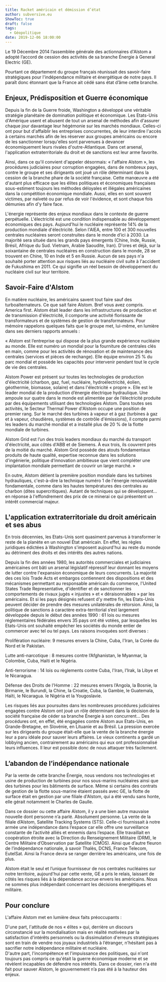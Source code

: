 ```yaml
---
title: Racket américain et démission d’état
author: subversive.eu
ShowToc: true
draft: false
tags:
  - Géopolitique
date: 2019-12-06 18:00:00
---
```


Le 19 Décembre 2014 l’assemblée générale des actionnaires d'Alstom a adopté l’accord de cession des activités de sa branche Énergie à General Electric (GE).
<!--more-->
Pourtant ce département du groupe français réunissait des savoir-faire stratégiques pour l'indépendance militaire et énergétique de notre pays. Il paraît donc étonnant que la France ait cédé sans état d’âme cette branche. 


## Enjeux, Prédisposition et Guerre économique

Depuis la fin de la Guerre froide, Washington a développé une véritable stratégie planétaire de domination politique et économique. Les Etats-Unis d'Amérique usent et abusent de tout un arsenal de méthodes afin d'assurer chaque jour davantage leur hégémonie sur les marchés mondiaux. Celles-ci ont pour but d'affaiblir les entreprises concurrentes, de leur interdire l'accès à certains marchés afin de les réserver aux groupes américains ou encore de les sanctionner lorsqu'elles sont parvenues à devancer économiquement leurs rivales d'outre-Atlantique. Dans cet arsenal, l'application extraterritoriale du droit et de sanctions est leur arme favorite. 

Ainsi, dans ce qu'il convient d'appeler désormais: « l'affaire Alstom », les procédures judiciaires pour corruption engagées, dans de nombreux pays, contre le groupe et ses dirigeants ont joué un rôle déterminant dans la cession de la branche phare de la société française. Cette manœuvre a été d'autant plus efficace que les élites politiques et économiques françaises sous-estiment toujours les méthodes déloyales et illégales américaines dans la compétition économique mondiale. Aussi, elles en sont souvent victimes, par naïveté ou par refus de voir l'évidence, et sont chaque fois démunies afin d'y faire face. 

L'énergie représente des enjeux mondiaux dans le contexte de guerre perpétuelle. L'électricité est une condition indispensable au développement économiques des pays.  Aujourd'hui le nucléaire représente 14% de la production mondiale d'électricité. Selon l'AIEA, entre 100 et 300 nouvelles centrales nucléaires seront construites dans le monde d’ici à 2030. La majorité sera située dans les grands pays émergents (Chine, Inde, Russie, Brésil, Afrique du Sud. Vietnam, Arabie Saoudite, Iran). D'ores et déjà, sur la soixantaine de centrales nucléaires en construction dans le monde, 28 se trouvent en Chine, 10 en Inde et 5 en Russie. Aucun de ses pays n'a souhaité porter attention aux risques liés au nucléaire civil suite à l'accident de Fukushima en 2011. Ce qui signifie un réel besoin de développement du nucléaire civil sur leur territoire.

## Savoir-Faire d'Alstom

En matière nucléaire, les américains savent tout faire sauf des turboalternateurs. Ce que sait faire Alstom. Bref vous avez compris. America first. Alstom était leader dans les infrastructures de production et de transmission d'électricité, il comporte une activité florissante de transformateurs et de systèmes de gestion de transformateurs. Pour mémoire rappelons quelques faits que le groupe met, lui-même, en lumière dans ses derniers rapports annuels : 

« Alstom est l’entreprise qui dispose de la plus grande expérience nucléaire au monde. Elle est numéro un mondial pour la fourniture de centrales clés en main, comme pour les activités de rénovation et de maintenance des centrales (services et pièces de rechange). Elle équipe environ 25 % du parc mondial et possède les capacités pour intervenir pendant tout le cycle de vie des centrales. 

Alstom Power est présent sur toutes les technologies de production d'électricité (charbon, gaz, fuel, nucléaire, hydroélectricité, éolien, géothermie, biomasse, solaire) et dans l'électricité « propre ». Elle est le leader mondial de la production d’énergie électrique hydraulique. Une ampoule sur quatre dans le monde est alimentée par de l’électricité produite par des équipements utilisant des technologies Alstom. Dans toutes ses activités, le Secteur Thermal Power d'Alstom occupe une position de premier rang. Sur le marché des turbines à vapeur et à gaz (turbines à gaz et à vapeur, chaudières, systèmes de contrôle d'émissions), il compte parmi les leaders du marché mondial et a installé plus de 20 % de la flotte mondiale de turbines. 

Alstom Grid est l’un des trois leaders mondiaux du marché du transport d'électricité, aux côtés d'ABB et de Siemens. À eux trois, ils couvrent près de la moitié du marché. Alstom Grid possède des atouts fondamentaux produits de haute qualité, expertise reconnue dans les solutions d'ingénierie, politique d‘innovation ambitieuse que vient compléter une implantation mondiale permettant de couvrir un large marché. » 

En outre, Alstom détient la première position mondiale dans les turbines hydrauliques, c'est-à-dire la technique numéro 1 de l'énergie renouvelable fondamentale, comme dans les hautes températures des centrales au charbon (dites supercritiques). Autant de techniques qui se développent… en réponse à l'effondrement des prix de ce minerai ce qui présentent un intérêt commercial majeur.

## L'application extraterritoriale du droit américain et ses abus

En trois décennies, les Etats-Unis sont quasiment parvenus à transformer le reste de la planète en un nouvel État américain. En effet, les règles juridiques édictées à Washington s'imposent aujourd'hui au reste du monde au détriment des droits et des intérêts des autres nations. 

Depuis la fin des années 1980, les autorités commerciales et judiciaires américaines ont bâti un arsenal législatif répressif leur donnant les moyens de lutter contre l'expansion économique de leurs concurrents. La majorité des ces lois Trade Acts et embargos contiennent des dispositions et des mécanismes permettant au responsable américain du commerce, l'United States Trade Representative, d'identifier et de sanctionner les comportements de rivaux jugés « injustes » et « déraisonnables » par les américains. Et si les pays désignés refusent d'y mettre fin, les Etats-Unis peuvent décider de prendre des mesures unilatérales de rétorsion. Ainsi, la politique de sanctions à caractère extra-territorial s‘est largement développée depuis le début des années 1990 : 61 lois ou mesures réglementaires fédérales envers 35 pays ont été votées, par lesquelles les Etats-Unis ont souhaité empêcher les sociétés du monde entier de commercer avec tel ou tel pays. Les raisons invoquées sont diverses : 

Prolifération nucléaire: 9 mesures envers la Chine, Cuba, l'Iran, la Corée du Nord et le Pakistan.

Lutte anti-narcotique : 8 mesures contre l’Afghanistan, le Myanmar, la Colombie, Cuba, Haïti et le Nigéria.

Anti-terrorisme : 14 lois ou règlements contre Cuba, l'Iran, l'Irak, la Libye et le Nicaragua.

Défense des Droits de l'Homme : 22 mesures envers l’Angola, la Bosnie, la Birmanie, le Burundi, la Chine, Ia Croatie, Cuba, la Gambie, le Guatemala, Haïti, le Nicaragua. le Nigéria et la Yougoslavie. 

Les risques liés aux poursuites dans les nombreuses procédures judiciaires engagées contre Alstom ont joué un rôle déterminant dans la décision de la société française de céder sa branche Énergie à son concurrent… Des procédures ont, en effet, été engagées contre Alstom aux Etats-Unis, en Grande-Bretagne, en Slovénie, en Lituanie et au Brésil. La pression exercée sur les dirigeants du groupe était-elle que la vente de la branche énergie leur a paru idéale pour sauver leurs affaires. Le vieux continents a gardé un lobbying ancien, contrairement au américains qui eux ont professionnalisé leurs influences. Il leur est possible donc de nous attaquer très facilement.

## L’abandon de l’indépendance nationale

Par la vente de cette branche Énergie, nous vendons nos technologies et usine de production de turbines pour nos sous-marins nucléaires ainsi que des turbines pour les bâtiments de surface. Même si certains des contrats de gestion de la flotte sous-marine étaient passés avec GE, la flotte de surface était en gestion par une filiale d'Alstom, qui a été vendu sans honte, elle gérait notamment le Charles de Gaulle.

Dans ce dossier ou cette affaire Alstom, il y a une bien autre mauvaise nouvelle dont personne n’a parlé. Absolument personne. La vente de la filiale d’Alstom, Satellite Tracking Systems (STS). Celle-ci fournissait à notre armée une indépendance dans l’espace car elle offre une surveillance constante de l’activité alliés et ennemis dans l’espace. Elle travaillait en coopération étroite avec la Direction du Renseignement Militaire (DRM), le Centre Militaire d’Observation par Satellite (CMOS). Ainsi que d’autre fleuron de l’indépendance nationale, à savoir Thalès, DCNS, France Telecom, EutelSat. Ainsi la France devra se ranger derrière les américains, une fois de plus. 

Alstom était le seul et l’unique fournisseur de nos centrales nucléaires sur notre territoire, aujourd'hui par cette vente, GE a pris le relais, laissant de côtés les risques liés à la dépendance accrue envers les américains. Nous ne sommes plus indépendant concernant les décisions énergétiques et militaire.

## Pour conclure

L'affaire Alstom met en lumière deux faits préoccupants :

D'une part, l'attitude de nos « élites » qui, derrière un discours circonstancié sur la mondialisation mais en réalité motivées par la satisfaction d'intérêts personnels ou la dissimulation d'erreurs stratégiques sont en train de vendre nos joyaux industriels à l‘étranger, n'hésitant pas à sacrifier notre indépendance militaire et nucléaire.  
D'autre part, l'incompétence et l'impuissance des politiques, qui n'ont toujours pas compris ce qu'était la guerre économique moderne et se révèlent incapables de défendre nos intérêts.
Dans ce dossier, rien n'a été fait pour sauver Alstom, le gouvernement n’a pas été à la hauteur des enjeux.